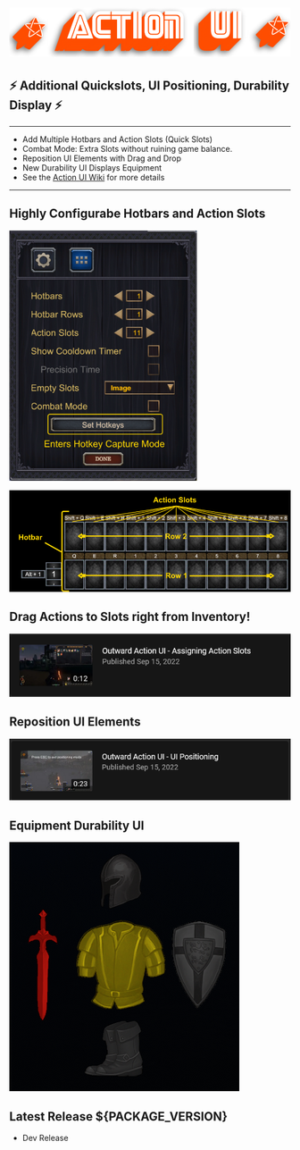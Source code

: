 # ![Action UI](https://github.com/ModifAmorphic/outward/blob/master/ActionUI/Assets/ReadmeAssets/Banner.png?raw=true)

## ⚡ Additional Quickslots, UI Positioning, Durability Display ⚡

***

- Add Multiple Hotbars and Action Slots (Quick Slots)
- Combat Mode: Extra Slots without ruining game balance.
- Reposition UI Elements with Drag and Drop
- New Durability UI Displays Equipment
- See the [Action UI Wiki](https://github.com/ModifAmorphic/outward/wiki/Action-UI) for more details

***

## Highly Configurabe Hotbars and Action Slots

![Hotbar Settings](https://github.com/ModifAmorphic/outward/blob/master/ActionUI/Assets/ReadmeAssets/HotbarSettingsView_small.png?raw=true)

![Hotbars](https://github.com/ModifAmorphic/outward/blob/master/ActionUI/Assets/ReadmeAssets/Hotbar.png?raw=true)

## Drag Actions to Slots right from Inventory!

[ ![Assign Actions YouTube Video](https://github.com/ModifAmorphic/outward/blob/master/ActionUI/Assets/ReadmeAssets/AssignActionSlotVideo.png?raw=true) ](https://youtu.be/nJT76DLFIqw)

## Reposition UI Elements

[ ![UI Positioning YouTube Video](https://github.com/ModifAmorphic/outward/blob/master/ActionUI/Assets/ReadmeAssets/UIPositioningVideo.png?raw=true) ](https://youtu.be/zoY1qEdeATg)

## Equipment Durability UI

![Durability Display](https://github.com/ModifAmorphic/outward/blob/master/ActionUI/Assets/ReadmeAssets/DurabilityDisplay.png?raw=true)

## Latest Release ${PACKAGE_VERSION}
  - Dev Release